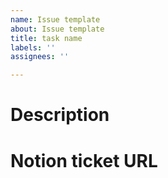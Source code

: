 ```yaml
---
name: Issue template
about: Issue template
title: task name
labels: ''
assignees: ''

---
```


# Description

# Notion  ticket URL
